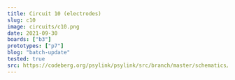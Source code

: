 ```yaml
---
title: Circuit 10 (electrodes)
slug: c10
image: circuits/c10.png
date: 2021-09-30
boards: ["b3"]
prototypes: ["p7"]
blog: "batch-update"
tested: true
src: https://codeberg.org/psylink/psylink/src/branch/master/schematics/circuit10.sch
---
```

